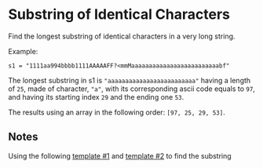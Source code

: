 # Substring of Identical Characters
Find the longest substring of identical characters in a very long string.

Example:
```
s1 = "1111aa994bbbb1111AAAAAFF?<mmMaaaaaaaaaaaaaaaaaaaaaaaaabf"
```
The longest substring in s1 is `"aaaaaaaaaaaaaaaaaaaaaaaaa"` having a length of `25`, made of character, `"a"`,  with its corresponding ascii code equals to `97`, and having its starting index `29` and the ending one `53`.

The results using an array in the following order: `[97, 25, 29, 53]`.

## Notes
Using the following [template #1](https://discuss.leetcode.com/topic/30941/here-is-a-10-line-template-that-can-solve-most-substring-problems/2) and [template #2](https://discuss.leetcode.com/topic/71662/sliding-window-algorithm-template-to-solve-all-the-leetcode-substring-search-problem) to find the substring